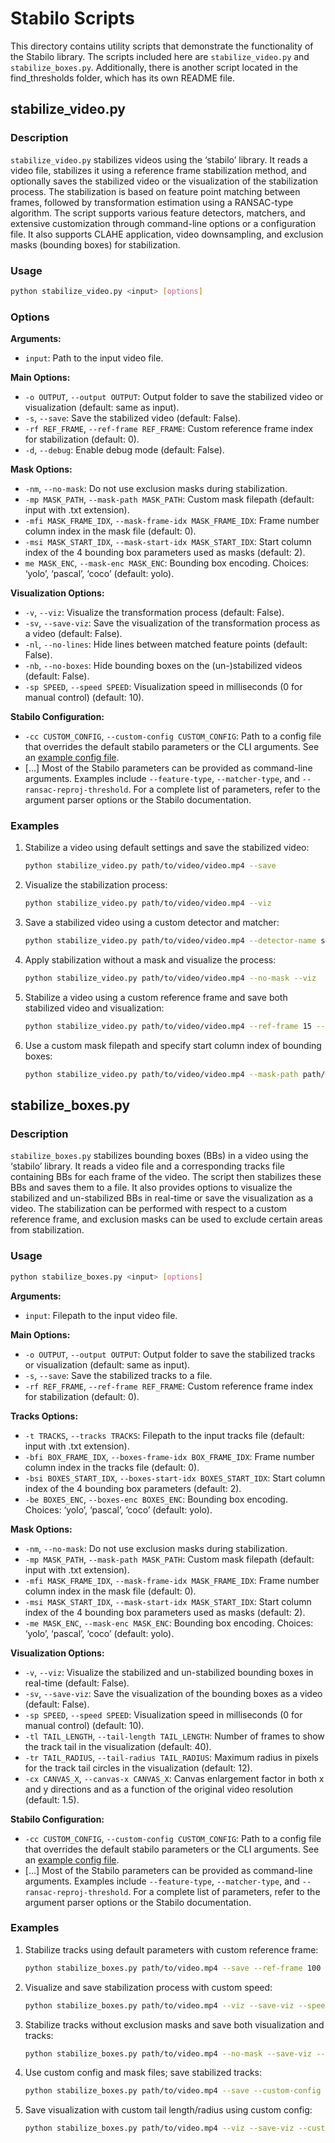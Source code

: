 # Stabilo Scripts

This directory contains utility scripts that demonstrate the functionality of the Stabilo library. The scripts included here are `stabilize_video.py` and `stabilize_boxes.py`. Additionally, there is another script located in the find_thresholds folder, which has its own README file.

## stabilize_video.py

### Description

`stabilize_video.py` stabilizes videos using the ‘stabilo’ library. It reads a video file, stabilizes it using a reference frame stabilization method, and optionally saves the stabilized video or the visualization of the stabilization process. The stabilization is based on feature point matching between frames, followed by transformation estimation using a RANSAC-type algorithm. The script supports various feature detectors, matchers, and extensive customization through command-line options or a configuration file. It also supports CLAHE application, video downsampling, and exclusion masks (bounding boxes) for stabilization.

### Usage

```bash
python stabilize_video.py <input> [options]
```

### Options

**Arguments:**

- `input`: Path to the input video file.

**Main Options:**

- `-o OUTPUT`, `--output OUTPUT`: Output folder to save the stabilized video or visualization (default: same as input).
- `-s`, `--save`: Save the stabilized video (default: False).
- `-rf REF_FRAME`, `--ref-frame REF_FRAME`: Custom reference frame index for stabilization (default: 0).
- `-d`, `--debug`: Enable debug mode (default: False).

**Mask Options:**

- `-nm`, `--no-mask`: Do not use exclusion masks during stabilization.
- `-mp MASK_PATH`, `--mask-path MASK_PATH`: Custom mask filepath (default: input with .txt extension).
- `-mfi MASK_FRAME_IDX`, `--mask-frame-idx MASK_FRAME_IDX`: Frame number column index in the mask file (default: 0).
- `-msi MASK_START_IDX`, `--mask-start-idx MASK_START_IDX`: Start column index of the 4 bounding box parameters used as masks (default: 2).
- `me MASK_ENC`, `--mask-enc MASK_ENC`: Bounding box encoding. Choices: ‘yolo’, ‘pascal’, ‘coco’ (default: yolo).

**Visualization Options:**

- `-v`, `--viz`: Visualize the transformation process (default: False).
- `-sv`, `--save-viz`: Save the visualization of the transformation process as a video (default: False).
- `-nl`, `--no-lines`: Hide lines between matched feature points (default: False).
- `-nb`, `--no-boxes`: Hide bounding boxes on the (un-)stabilized videos (default: False).
- `-sp SPEED`, `--speed SPEED`: Visualization speed in milliseconds (0 for manual control) (default: 10).

**Stabilo Configuration:**

- `-cc CUSTOM_CONFIG`, `--custom-config CUSTOM_CONFIG`: Path to a config file that overrides the default stabilo parameters or the CLI arguments. See an [example config file](./custom.yaml).
- [...] Most of the Stabilo parameters can be provided as command-line arguments. Examples include `--feature-type`, `--matcher-type`, and `--ransac-reproj-threshold`. For a complete list of parameters, refer to the argument parser options or the Stabilo documentation.

### Examples

1. Stabilize a video using default settings and save the stabilized video:

    ```bash
    python stabilize_video.py path/to/video/video.mp4 --save
    ```

2. Visualize the stabilization process:

    ```bash
    python stabilize_video.py path/to/video/video.mp4 --viz
    ```

3. Save a stabilized video using a custom detector and matcher:

    ```bash
    python stabilize_video.py path/to/video/video.mp4 --detector-name sift --matcher-name flann --save
    ```

4. Apply stabilization without a mask and visualize the process:

    ```bash
    python stabilize_video.py path/to/video/video.mp4 --no-mask --viz
    ```

5. Stabilize a video using a custom reference frame and save both stabilized video and visualization:

    ```bash
    python stabilize_video.py path/to/video/video.mp4 --ref-frame 15 --save --save-viz
    ```

6. Use a custom mask filepath and specify start column index of bounding boxes:

    ```bash
    python stabilize_video.py path/to/video/video.mp4 --mask-path path/to/mask/mask.txt --mask-start 1 --viz
    ```

## stabilize_boxes.py

### Description

`stabilize_boxes.py` stabilizes bounding boxes (BBs) in a video using the ‘stabilo’ library. It reads a video file and a corresponding tracks file containing BBs for each frame of the video. The script then stabilizes these BBs and saves them to a file. It also provides options to visualize the stabilized and un-stabilized BBs in real-time or save the visualization as a video. The stabilization can be performed with respect to a custom reference frame, and exclusion masks can be used to exclude certain areas from stabilization.

### Usage

```bash
python stabilize_boxes.py <input> [options]
```

**Arguments:**

- `input`: Filepath to the input video file.

**Main Options:**

- `-o OUTPUT`, `--output OUTPUT`: Output folder to save the stabilized tracks or visualization (default: same as input).
- `-s`, `--save`: Save the stabilized tracks to a file.
- `-rf REF_FRAME`, `--ref-frame REF_FRAME`: Custom reference frame index for stabilization (default: 0).

**Tracks Options:**

- `-t TRACKS`, `--tracks TRACKS`: Filepath to the input tracks file (default: input with .txt extension).
- `-bfi BOX_FRAME_IDX`, `--boxes-frame-idx BOX_FRAME_IDX`: Frame number column index in the tracks file (default: 0).
- `-bsi BOXES_START_IDX`, `--boxes-start-idx BOXES_START_IDX`: Start column index of the 4 bounding box parameters (default: 2).
- `-be BOXES_ENC`, `--boxes-enc BOXES_ENC`: Bounding box encoding. Choices: ‘yolo’, ‘pascal’, ‘coco’ (default: yolo).

**Mask Options:**

- `-nm`, `--no-mask`: Do not use exclusion masks during stabilization.
- `-mp MASK_PATH`, `--mask-path MASK_PATH`: Custom mask filepath (default: input with .txt extension).
- `-mfi MASK_FRAME_IDX`, `--mask-frame-idx MASK_FRAME_IDX`: Frame number column index in the mask file (default: 0).
- `-msi MASK_START_IDX`, `--mask-start-idx MASK_START_IDX`: Start column index of the 4 bounding box parameters used as masks (default: 2).
- `-me MASK_ENC`, `--mask-enc MASK_ENC`: Bounding box encoding. Choices: ‘yolo’, ‘pascal’, ‘coco’ (default: yolo).

**Visualization Options:**

- `-v`, `--viz`: Visualize the stabilized and un-stabilized bounding boxes in real-time (default: False).
- `-sv`, `--save-viz`: Save the visualization of the bounding boxes as a video (default: False).
- `-sp SPEED`, `--speed SPEED`: Visualization speed in milliseconds (0 for manual control) (default: 10).
- `-tl TAIL_LENGTH`, `--tail-length TAIL_LENGTH`: Number of frames to show the track tail in the visualization (default: 40).
- `-tr TAIL_RADIUS`, `--tail-radius TAIL_RADIUS`: Maximum radius in pixels for the track tail circles in the visualization (default: 12).
- `-cx CANVAS_X`, `--canvas-x CANVAS_X`: Canvas enlargement factor in both x and y directions and as a function of the original video resolution (default: 1.5).

**Stabilo Configuration:**

- `-cc CUSTOM_CONFIG`, `--custom-config CUSTOM_CONFIG`: Path to a config file that overrides the default stabilo parameters or the CLI arguments. See an [example config file](./custom.yaml).
- [...] Most of the Stabilo parameters can be provided as command-line arguments. Examples include `--feature-type`, `--matcher-type`, and `--ransac-reproj-threshold`. For a complete list of parameters, refer to the argument parser options or the Stabilo documentation.

### Examples

1. Stabilize tracks using default parameters with custom reference frame:

    ```bash
    python stabilize_boxes.py path/to/video.mp4 --save --ref-frame 100
    ```

2. Visualize and save stabilization process with custom speed:

    ```bash
    python stabilize_boxes.py path/to/video.mp4 --viz --save-viz --speed 20
    ```

3. Stabilize tracks without exclusion masks and save both visualization and tracks:

    ```bash
    python stabilize_boxes.py path/to/video.mp4 --no-mask --save-viz --save
    ```

4. Use custom config and mask files; save stabilized tracks:

    ```bash
    python stabilize_boxes.py path/to/video.mp4 --save --custom-config path/to/config.yaml --mask-path path/to/mask.txt
    ```

5. Save visualization with custom tail length/radius using custom config:

    ```bash
    python stabilize_boxes.py path/to/video.mp4 --viz --save-viz --custom-config path/to/config.yaml --tail-length 50 --tail-radius 15
    ```
